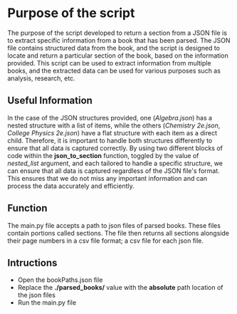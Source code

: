 # Purpose of the script
The purpose of the script developed to return a section from a JSON file is to extract specific information from a book that has been parsed. The JSON file contains structured data from the book, and the script is designed to locate and return a particular section of the book, based on the information provided. This script can be used to extract information from multiple books, and the extracted data can be used for various purposes such as analysis, research, etc.

## Useful Information
In the case of the JSON structures provided, one (*Algebra.json*) has a nested structure with a list of items, while the others (*Chemistry 2e.json*, *College Physics 2e.json*) have a flat structure with each item as a direct child. Therefore, it is important to handle both structures differently to ensure that all data is captured correctly. By using two different blocks of code within the **json_to_section** function, toggled by the value of *nested_list* argument, and each tailored to handle a specific structure, we can ensure that all data is captured regardless of the JSON file's format. This ensures that we do not miss any important information and can process the data accurately and efficiently.

## Function
The main.py file accepts a path to json files of parsed books. These files contain portions called sections. The file then returns all sections alongside their page numbers in a csv file format; a csv file for each json file.

## Intructions
- Open the bookPaths.json file
- Replace the **./parsed_books/** value with the **absolute** path location of the json files
- Run the main.py file
